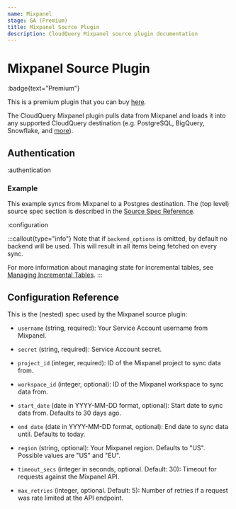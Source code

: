 ```yaml
---
name: Mixpanel
stage: GA (Premium)
title: Mixpanel Source Plugin
description: CloudQuery Mixpanel source plugin documentation
---
```

# Mixpanel Source Plugin

:badge{text="Premium"}

This is a premium plugin that you can buy [here](/integrations/mixpanel).

The CloudQuery Mixpanel plugin pulls data from Mixpanel and loads it into any supported CloudQuery destination (e.g. PostgreSQL, BigQuery, Snowflake, and [more](/docs/plugins/destinations/overview)).

## Authentication

:authentication

### Example

This example syncs from Mixpanel to a Postgres destination. The (top level) source spec section is described in the [Source Spec Reference](/docs/reference/source-spec).

:configuration

:::callout{type="info"}
Note that if `backend_options` is omitted, by default no backend will be used.
This will result in all items being fetched on every sync.

For more information about managing state for incremental tables, see [Managing Incremental Tables](/docs/advanced-topics/managing-incremental-tables).
:::

## Configuration Reference

This is the (nested) spec used by the Mixpanel source plugin:

- `username` (string, required):
  Your Service Account username from Mixpanel.

- `secret` (string, required):
  Service Account secret.

- `project_id` (integer, required):
  ID of the Mixpanel project to sync data from.

- `workspace_id` (integer, optional):
  ID of the Mixpanel workspace to sync data from.

- `start_date` (date in YYYY-MM-DD format, optional):
  Start date to sync data from. Defaults to 30 days ago.

- `end_date` (date in YYYY-MM-DD format, optional):
  End date to sync data until. Defaults to today.

- `region` (string, optional):
  Your Mixpanel region. Defaults to "US". Possible values are "US" and "EU".

- `timeout_secs` (integer in seconds, optional. Default: 30):
  Timeout for requests against the Mixpanel API.

- `max_retries` (integer, optional. Default: 5):
  Number of retries if a request was rate limited at the API endpoint.
